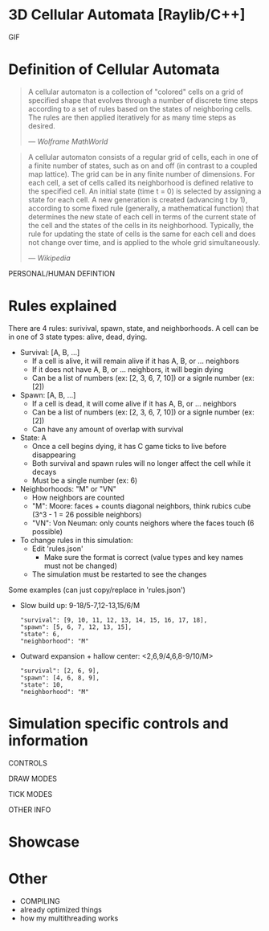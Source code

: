 # 3D Cellular Automata [Raylib/C++]

GIF


# Definition of Cellular Automata
> A cellular automaton is a collection of "colored" cells on a grid of specified shape that evolves through a number of discrete time steps according to a set of rules based on the states of neighboring cells. The rules are then applied iteratively for as many time steps as desired.
> 
> &mdash; <cite>Wolframe MathWorld</cite>

> A cellular automaton consists of a regular grid of cells, each in one of a finite number of states, such as on and off (in contrast to a coupled map lattice). The grid can be in any finite number of dimensions. For each cell, a set of cells called its neighborhood is defined relative to the specified cell. An initial state (time t = 0) is selected by assigning a state for each cell. A new generation is created (advancing t by 1), according to some fixed rule (generally, a mathematical function) that determines the new state of each cell in terms of the current state of the cell and the states of the cells in its neighborhood. Typically, the rule for updating the state of cells is the same for each cell and does not change over time, and is applied to the whole grid simultaneously.
> 
> &mdash; <cite>Wikipedia</cite>

PERSONAL/HUMAN DEFINTION


# Rules explained

There are 4 rules: surivival, spawn, state, and neighborhoods.
A cell can be in one of 3 state types: alive, dead, dying.

- Survival: [A, B, ...]
    - If a cell is alive, it will remain alive if it has A, B, or ... neighbors
    - If it does not have A, B, or ... neighbors, it will begin dying
    - Can be a list of numbers (ex: [2, 3, 6, 7, 10]) or a signle number (ex: [2])
- Spawn: [A, B, ...]
    - If a cell is dead, it will come alive if it has A, B, or ... neighbors
    - Can be a list of numbers (ex: [2, 3, 6, 7, 10]) or a signle number (ex: [2])
    - Can have any amount of overlap with survival
- State: A
    - Once a cell begins dying, it has C game ticks to live before disappearing
    - Both survival and spawn rules will no longer affect the cell while it decays
    - Must be a single number (ex: 6)
- Neighborhoods: "M" or "VN"
    - How neighbors are counted
    - "M": Moore: faces + counts diagonal neighbors, think rubics cube (3^3 - 1 = 26 possible neighbors)
    - "VN": Von Neuman: only counts neighors where the faces touch (6 possible)
- To change rules in this simulation:
    - Edit 'rules.json'
        - Make sure the format is correct (value types and key names must not be changed)
    - The simulation must be restarted to see the changes

Some examples (can just copy/replace in 'rules.json')
- Slow build up: 9-18/5-7,12-13,15/6/M
    ```
    "survival": [9, 10, 11, 12, 13, 14, 15, 16, 17, 18],
    "spawn": [5, 6, 7, 12, 13, 15],
    "state": 6,
    "neighborhood": "M"
    ```
- Outward expansion + hallow center: <2,6,9/4,6,8-9/10/M>
    ```
    "survival": [2, 6, 9],
    "spawn": [4, 6, 8, 9],
    "state": 10,
    "neighborhood": "M"
    ```

# Simulation specific controls and information

CONTROLS

DRAW MODES

TICK MODES

OTHER INFO


# Showcase


# Other
- COMPILING
- already optimized things
- how my multithreading works